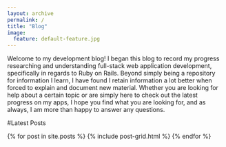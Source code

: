 ```yaml
---
layout: archive
permalink: /
title: "Blog"
image:
  feature: default-feature.jpg
---
```


Welcome to my development blog!  I began this blog to record my progress researching and understanding full-stack web application development, specifically in regards to Ruby on Rails.  Beyond simply being a repository for information I learn, I have found I retain information a lot better when forced to explain and document new material.  Whether you are looking for help about a certain topic or are simply here to check out the latest progress on my apps, I hope you find what you are looking for, and as always, I am more than happy to answer any questions.

#Latest Posts

<div class="tiles">
{% for post in site.posts %}
	{% include post-grid.html %}
{% endfor %}
</div><!-- /.tiles -->